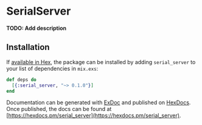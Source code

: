 # SerialServer

**TODO: Add description**

## Installation

If [available in Hex](https://hex.pm/docs/publish), the package can be installed
by adding `serial_server` to your list of dependencies in `mix.exs`:

```elixir
def deps do
  [{:serial_server, "~> 0.1.0"}]
end
```

Documentation can be generated with [ExDoc](https://github.com/elixir-lang/ex_doc)
and published on [HexDocs](https://hexdocs.pm). Once published, the docs can
be found at [https://hexdocs.pm/serial_server](https://hexdocs.pm/serial_server).

